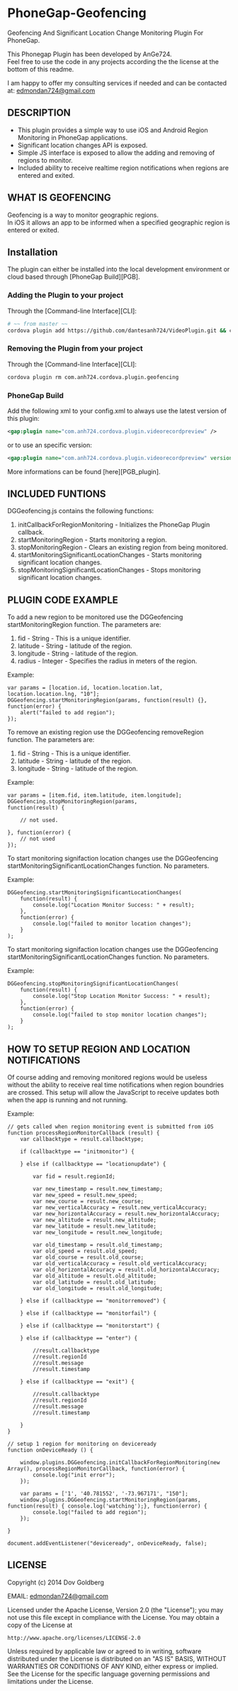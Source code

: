 PhoneGap-Geofencing
===================

Geofencing And Significant Location Change Monitoring Plugin For PhoneGap.

This Phonegap Plugin has been developed by AnGe724.  
Feel free to use the code in any projects according the the license at the bottom of this readme.

I am happy to offer my consulting services if needed and can be contacted at: edmondan724@gmail.com

## DESCRIPTION ##

* This plugin provides a simple way to use iOS and Android Region Monitoring in PhoneGap applications.
* Significant location changes API is exposed.
* Simple JS interface is exposed to allow the adding and removing of regions to monitor.
* Included ability to receive realtime region notifications when regions are entered and exited.

## WHAT IS GEOFENCING ##

Geofencing is a way to monitor geographic regions.  
In iOS it allows an app to be informed when a specified geographic region is entered or exited.

## Installation
The plugin can either be installed into the local development environment or cloud based through [PhoneGap Build][PGB].

### Adding the Plugin to your project
Through the [Command-line Interface][CLI]:
```bash
# ~~ from master ~~
cordova plugin add https://github.com/dantesanh724/VideoPlugin.git && cordova prepare
```

### Removing the Plugin from your project
Through the [Command-line Interface][CLI]:
```bash
cordova plugin rm com.anh724.cordova.plugin.geofencing
```

### PhoneGap Build
Add the following xml to your config.xml to always use the latest version of this plugin:
```xml
<gap:plugin name="com.anh724.cordova.plugin.videorecordpreview" />
```
or to use an specific version:
```xml
<gap:plugin name="com.anh724.cordova.plugin.videorecordpreview" version="1.0.0" />
```
More informations can be found [here][PGB_plugin].

## INCLUDED FUNTIONS ##

DGGeofencing.js contains the following functions:

1. initCallbackForRegionMonitoring - Initializes the PhoneGap Plugin callback.  
2. startMonitoringRegion - Starts monitoring a region.
3. stopMonitoringRegion - Clears an existing region from being monitored.
4. startMonitoringSignificantLocationChanges - Starts monitoring significant location changes.
5. stopMonitoringSignificantLocationChanges - Stops monitoring significant location changes.

## PLUGIN CODE EXAMPLE ##

To add a new region to be monitored use the DGGeofencing startMonitoringRegion function.
The parameters are:

1. fid - String - This is a unique identifier.
2. latitude - String - latitude of the region.
3. longitude - String - latitude of the region.
4. radius - Integer - Specifies the radius in meters of the region.

Example:
	
	var params = [location.id, location.location.lat, location.location.lng, "10"];
	DGGeofencing.startMonitoringRegion(params, function(result) {}, function(error) {
		alert("failed to add region");
	});

To remove an existing region use the DGGeofencing removeRegion function.
The parameters are:
1. fid - String - This is a unique identifier.
2. latitude - String - latitude of the region.
3. longitude - String - latitude of the region.

Example:

	var params = [item.fid, item.latitude, item.longitude];
	DGGeofencing.stopMonitoringRegion(params, 
	function(result) {

		// not used.

	}, function(error) {
		// not used
	});


To start monitoring signifaction location changes use the DGGeofencing startMonitoringSignificantLocationChanges function.
No parameters.

Example:

	DGGeofencing.startMonitoringSignificantLocationChanges(
		function(result) { 
			console.log("Location Monitor Success: " + result);				   
		},
		function(error) {  
			console.log("failed to monitor location changes");   
		}
	);

To start monitoring signifaction location changes use the DGGeofencing startMonitoringSignificantLocationChanges function.
No parameters.

Example:

	DGGeofencing.stopMonitoringSignificantLocationChanges(
		function(result) { 
			console.log("Stop Location Monitor Success: " + result);				   
		},
		function(error) {  
			console.log("failed to stop monitor location changes");   
		}
	);
	
## HOW TO SETUP REGION AND LOCATION NOTIFICATIONS ##

Of course adding and removing monitored regions would be useless without the ability to receive real time notifications when region boundries are crossed.
This setup will allow the JavaScript to receive updates both when the app is running and not running.

Example:

```
// gets called when region monitoring event is submitted from iOS
function processRegionMonitorCallback (result) {
    var callbacktype = result.callbacktype;

    if (callbacktype == "initmonitor") {

    } else if (callbacktype == "locationupdate") {

    	var fid = result.regionId;
		
		var new_timestamp = result.new_timestamp;
		var new_speed = result.new_speed;
		var new_course = result.new_course;
		var new_verticalAccuracy = result.new_verticalAccuracy;
		var new_horizontalAccuracy = result.new_horizontalAccuracy;
		var new_altitude = result.new_altitude;
		var new_latitude = result.new_latitude;
		var new_longitude = result.new_longitude;

		var old_timestamp = result.old_timestamp;
		var old_speed = result.old_speed;
		var old_course = result.old_course;
		var old_verticalAccuracy = result.old_verticalAccuracy;
		var old_horizontalAccuracy = result.old_horizontalAccuracy;
		var old_altitude = result.old_altitude;
		var old_latitude = result.old_latitude;
		var old_longitude = result.old_longitude;

    } else if (callbacktype == "monitorremoved") {

    } else if (callbacktype == "monitorfail") {

    } else if (callbacktype == "monitorstart") {

    } else if (callbacktype == "enter") {

    	//result.callbacktype
       	//result.regionId
       	//result.message
       	//result.timestamp

    } else if (callbacktype == "exit") {

       	//result.callbacktype
       	//result.regionId
       	//result.message
       	//result.timestamp

    }
}

// setup 1 region for monitoring on deviceready
function onDeviceReady () {

    window.plugins.DGGeofencing.initCallbackForRegionMonitoring(new Array(), processRegionMonitorCallback, function(error) {
        console.log("init error");
    });

    var params = ['1', '40.781552', '-73.967171', "150"];
    window.plugins.DGGeofencing.startMonitoringRegion(params, function(result) { console.log('watching');}, function(error) {
        console.log("failed to add region");
    });

}

document.addEventListener("deviceready", onDeviceReady, false);
```


## LICENSE ##

Copyright (c) 2014 Dov Goldberg

EMAIL: edmondan724@gmail.com   

Licensed under the Apache License, Version 2.0 (the "License");
you may not use this file except in compliance with the License.
You may obtain a copy of the License at

    http://www.apache.org/licenses/LICENSE-2.0

Unless required by applicable law or agreed to in writing, software
distributed under the License is distributed on an "AS IS" BASIS,
WITHOUT WARRANTIES OR CONDITIONS OF ANY KIND, either express or implied.
See the License for the specific language governing permissions and
limitations under the License.